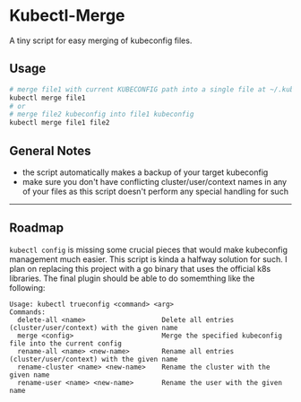 # Kubectl-Merge

A tiny script for easy merging of kubeconfig files.

## Usage

```bash
# merge file1 with current KUBECONFIG path into a single file at ~/.kube/config
kubectl merge file1
# or
# merge file2 kubeconfig into file1 kubeconfig
kubectl merge file1 file2
```

## General Notes

- the script automatically makes a backup of your target kubeconfig
- make sure you don't have conflicting cluster/user/context names in any of your files as this script doesn't perform any special handling for such

---

## Roadmap

`kubectl config` is missing some crucial pieces that would make kubeconfig management much easier.
This script is kinda a halfway solution for such.
I plan on replacing this project with a go binary that uses the official k8s libraries.
The final plugin should be able to do somemthing like the following:
```
Usage: kubectl trueconfig <command> <arg>
Commands:
  delete-all <name>                   Delete all entries (cluster/user/context) with the given name
  merge <config>                      Merge the specified kubeconfig file into the current config
  rename-all <name> <new-name>        Rename all entries (cluster/user/context) with the given name
  rename-cluster <name> <new-name>    Rename the cluster with the given name
  rename-user <name> <new-name>       Rename the user with the given name
```
